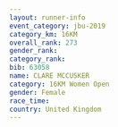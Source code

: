 ```yaml
---
layout: runner-info 
event_category: jbu-2019 
category_km: 16KM  
overall_rank: 273
gender_rank: 
category_rank: 
bib: 63058
name: CLARE MCCUSKER
category: 16KM Women Open
gender: Female
race_time: 
country: United Kingdom
---
```

